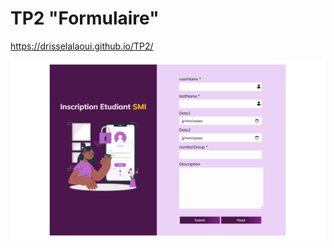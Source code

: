 # TP2 "Formulaire"
https://drisselalaoui.github.io/TP2/


![Texte alternatif](image/inscription.png)
